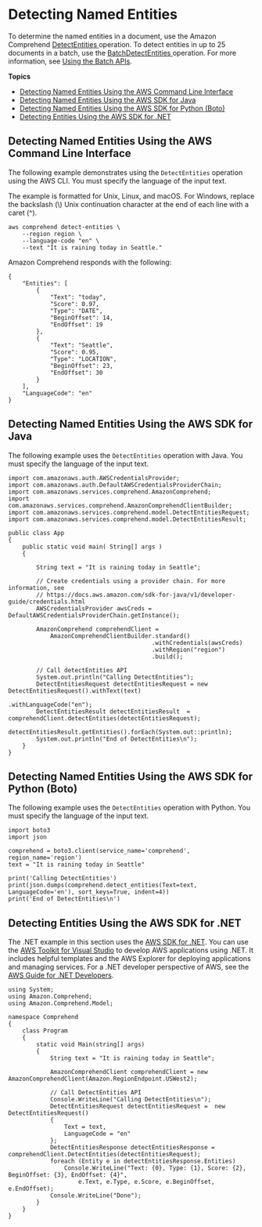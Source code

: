 # Detecting Named Entities<a name="get-started-api-entities"></a>

To determine the named entities in a document, use the Amazon Comprehend [ DetectEntities ](API_DetectEntities.md) operation\. To detect entities in up to 25 documents in a batch, use the [ BatchDetectEntities ](API_BatchDetectEntities.md) operation\. For more information, see [Using the Batch APIs](get-started-batch.md)\.

**Topics**
+ [Detecting Named Entities Using the AWS Command Line Interface](#get-started-api-entities-cli)
+ [Detecting Named Entities Using the AWS SDK for Java](#get-started-api-entities-java)
+ [Detecting Named Entities Using the AWS SDK for Python \(Boto\)](#get-started-api-entities-python)
+ [Detecting Entities Using the AWS SDK for \.NET](#get-started-api-entities-c-sharp)

## Detecting Named Entities Using the AWS Command Line Interface<a name="get-started-api-entities-cli"></a>

The following example demonstrates using the `DetectEntities` operation using the AWS CLI\. You must specify the language of the input text\. 

The example is formatted for Unix, Linux, and macOS\. For Windows, replace the backslash \(\\\) Unix continuation character at the end of each line with a caret \(^\)\.

```
aws comprehend detect-entities \
    --region region \
    --language-code "en" \
    --text "It is raining today in Seattle."
```

Amazon Comprehend responds with the following:

```
{
    "Entities": [
        {
            "Text": "today",
            "Score": 0.97,
            "Type": "DATE",
            "BeginOffset": 14,
            "EndOffset": 19
        },
        {
            "Text": "Seattle",
            "Score": 0.95,
            "Type": "LOCATION",
            "BeginOffset": 23,
            "EndOffset": 30
        }
    ],
    "LanguageCode": "en"
}
```

## Detecting Named Entities Using the AWS SDK for Java<a name="get-started-api-entities-java"></a>

The following example uses the `DetectEntities` operation with Java\. You must specify the language of the input text\.

```
import com.amazonaws.auth.AWSCredentialsProvider;
import com.amazonaws.auth.DefaultAWSCredentialsProviderChain;
import com.amazonaws.services.comprehend.AmazonComprehend;
import com.amazonaws.services.comprehend.AmazonComprehendClientBuilder;
import com.amazonaws.services.comprehend.model.DetectEntitiesRequest;
import com.amazonaws.services.comprehend.model.DetectEntitiesResult;

public class App 
{
    public static void main( String[] args )
    {

        String text = "It is raining today in Seattle";

        // Create credentials using a provider chain. For more information, see
        // https://docs.aws.amazon.com/sdk-for-java/v1/developer-guide/credentials.html
        AWSCredentialsProvider awsCreds = DefaultAWSCredentialsProviderChain.getInstance();
 
        AmazonComprehend comprehendClient =
            AmazonComprehendClientBuilder.standard()
                                         .withCredentials(awsCreds)
                                         .withRegion("region")
                                         .build();
                                         
        // Call detectEntities API
        System.out.println("Calling DetectEntities");
        DetectEntitiesRequest detectEntitiesRequest = new DetectEntitiesRequest().withText(text)
                                                                                 .withLanguageCode("en");
        DetectEntitiesResult detectEntitiesResult  = comprehendClient.detectEntities(detectEntitiesRequest);
        detectEntitiesResult.getEntities().forEach(System.out::println);
        System.out.println("End of DetectEntities\n");
    }
}
```

## Detecting Named Entities Using the AWS SDK for Python \(Boto\)<a name="get-started-api-entities-python"></a>

The following example uses the `DetectEntities` operation with Python\. You must specify the language of the input text\.

```
import boto3
import json

comprehend = boto3.client(service_name='comprehend', region_name='region')
text = "It is raining today in Seattle"

print('Calling DetectEntities')
print(json.dumps(comprehend.detect_entities(Text=text, LanguageCode='en'), sort_keys=True, indent=4))
print('End of DetectEntities\n')
```

## Detecting Entities Using the AWS SDK for \.NET<a name="get-started-api-entities-c-sharp"></a>

The \.NET example in this section uses the [AWS SDK for \.NET](https://docs.aws.amazon.com/sdk-for-net/latest/developer-guide/welcome.html)\. You can use the [AWS Toolkit for Visual Studio](https://docs.aws.amazon.com/AWSToolkitVS/latest/UserGuide/welcome.html) to develop AWS applications using \.NET\. It includes helpful templates and the AWS Explorer for deploying applications and managing services\. For a \.NET developer perspective of AWS, see the [AWS Guide for \.NET Developers](https://docs.aws.amazon.com/sdk-for-net/latest/developer-guide/welcome.html)\. 

```
using System;
using Amazon.Comprehend;
using Amazon.Comprehend.Model;

namespace Comprehend
{
    class Program
    {
        static void Main(string[] args)
        {
            String text = "It is raining today in Seattle";

            AmazonComprehendClient comprehendClient = new AmazonComprehendClient(Amazon.RegionEndpoint.USWest2);

            // Call DetectEntities API
            Console.WriteLine("Calling DetectEntities\n");
            DetectEntitiesRequest detectEntitiesRequest =  new DetectEntitiesRequest()
            {
                Text = text,
                LanguageCode = "en"
            };
            DetectEntitiesResponse detectEntitiesResponse = comprehendClient.DetectEntities(detectEntitiesRequest);
            foreach (Entity e in detectEntitiesResponse.Entities)
                Console.WriteLine("Text: {0}, Type: {1}, Score: {2}, BeginOffset: {3}, EndOffset: {4}", 
                    e.Text, e.Type, e.Score, e.BeginOffset, e.EndOffset);
            Console.WriteLine("Done");
        }
    }
}
```